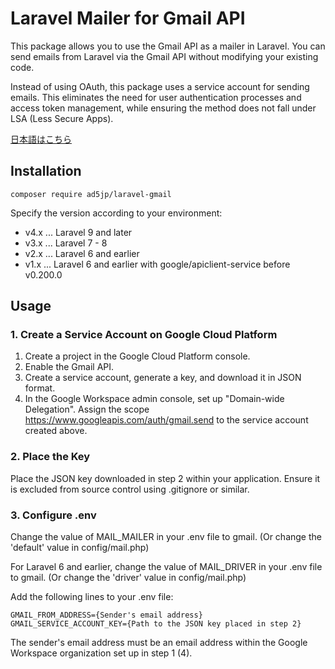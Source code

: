 # Laravel Mailer for Gmail API  
  
This package allows you to use the Gmail API as a mailer in Laravel. You can send emails from Laravel via the Gmail API without modifying your existing code.  
  
Instead of using OAuth, this package uses a service account for sending emails. This eliminates the need for user authentication processes and access token management, while ensuring the method does not fall under LSA (Less Secure Apps).  
  
[日本語はこちら](README_JA.md)  
  
## Installation  
  
```  
composer require ad5jp/laravel-gmail  
```  
  
Specify the version according to your environment:  
  
- v4.x ... Laravel 9 and later  
- v3.x ... Laravel 7 - 8  
- v2.x ... Laravel 6 and earlier  
- v1.x ... Laravel 6 and earlier with google/apiclient-service before v0.200.0  
  
## Usage  
  
### 1. Create a Service Account on Google Cloud Platform  
  
1. Create a project in the Google Cloud Platform console.
2. Enable the Gmail API.
3. Create a service account, generate a key, and download it in JSON format.
4. In the Google Workspace admin console, set up "Domain-wide Delegation". Assign the scope https://www.googleapis.com/auth/gmail.send to the service account created above.
  
### 2. Place the Key  
  
Place the JSON key downloaded in step 2 within your application. Ensure it is excluded from source control using .gitignore or similar.  
  
### 3. Configure .env  
  
Change the value of MAIL_MAILER in your .env file to gmail. (Or change the 'default' value in config/mail.php)  
  
For Laravel 6 and earlier, change the value of MAIL_DRIVER in your .env file to gmail. (Or change the 'driver' value in config/mail.php)  
  
Add the following lines to your .env file:  
  
```  
GMAIL_FROM_ADDRESS={Sender's email address}  
GMAIL_SERVICE_ACCOUNT_KEY={Path to the JSON key placed in step 2}  
```  
  
The sender's email address must be an email address within the Google Workspace organization set up in step 1 (4).  
